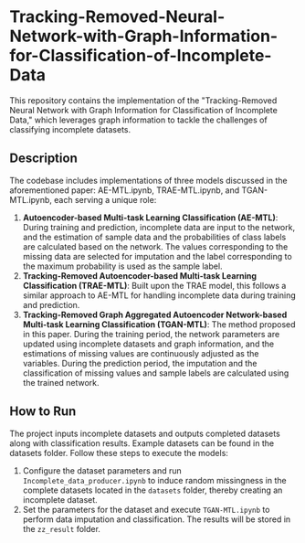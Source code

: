 # Tracking-Removed-Neural-Network-with-Graph-Information-for-Classification-of-Incomplete-Data
This repository contains the implementation of the "Tracking-Removed Neural Network with Graph Information for Classification of Incomplete Data," which leverages graph information to tackle the challenges of classifying incomplete datasets.

## Description
The codebase includes implementations of three models discussed in the aforementioned paper: AE-MTL.ipynb, TRAE-MTL.ipynb, and TGAN-MTL.ipynb, each serving a unique role:
1. **Autoencoder-based Multi-task Learning Classification (AE-MTL)**: During training and prediction, incomplete data are input to the network, and the estimation of sample data and the probabilities of class labels are calculated based on the network. The values corresponding to the missing data are selected for imputation and the label corresponding to the maximum probability is used as the sample label.
2. **Tracking-Removed Autoencoder-based Multi-task Learning Classification (TRAE-MTL)**: Built upon the TRAE model, this follows a similar approach to AE-MTL for handling incomplete data during training and prediction.
3. **Tracking-Removed Graph Aggregated Autoencoder Network-based Multi-task Learning Classification (TGAN-MTL)**: The method proposed in this paper. During the training period, the network parameters are updated using incomplete datasets and graph information, and the estimations of missing values are continuously adjusted as the variables. During the prediction period, the imputation and the classification of missing values and sample labels are calculated using the trained network.

## How to Run
The project inputs incomplete datasets and outputs completed datasets along with classification results. Example datasets can be found in the datasets folder. Follow these steps to execute the models:
1. Configure the dataset parameters and run `Incomplete_data_producer.ipynb` to induce random missingness in the complete datasets located in the `datasets` folder, thereby creating an incomplete dataset.
2. Set the parameters for the dataset and execute `TGAN-MTL.ipynb` to perform data imputation and classification. The results will be stored in the `zz_result` folder.
